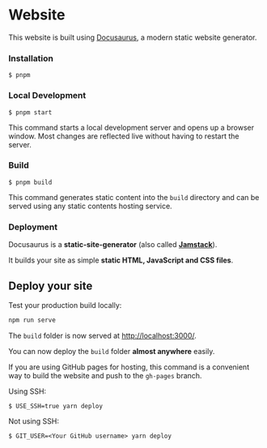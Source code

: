 # Website

This website is built using [Docusaurus](https://docusaurus.io/), a modern static website generator.

### Installation

```
$ pnpm
```

### Local Development

```
$ pnpm start
```

This command starts a local development server and opens up a browser window. Most changes are reflected live without having to restart the server.

### Build

```
$ pnpm build
```

This command generates static content into the `build` directory and can be served using any static contents hosting service.

### Deployment


Docusaurus is a **static-site-generator** (also called **[Jamstack](https://jamstack.org/)**).

It builds your site as simple **static HTML, JavaScript and CSS files**.


## Deploy your site

Test your production build locally:

```bash
npm run serve
```

The `build` folder is now served at [http://localhost:3000/](http://localhost:3000/).

You can now deploy the `build` folder **almost anywhere** easily.


If you are using GitHub pages for hosting, this command is a convenient way to build the website and push to the `gh-pages` branch.

Using SSH:

```
$ USE_SSH=true yarn deploy
```

Not using SSH:

```
$ GIT_USER=<Your GitHub username> yarn deploy
```

